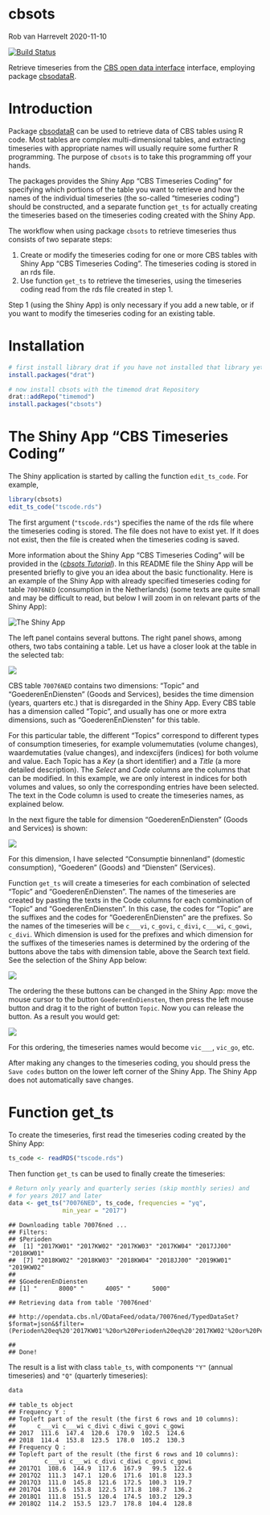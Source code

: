 cbsots
================
Rob van Harrevelt
2020-11-10

<!-- README.md is generated from README.Rmd. Please edit that file -->

[![Build
Status](https://travis-ci.org/timemod/cbsots.svg?branch=master)](https://travis-ci.org/timemod/cbsots)

Retrieve timeseries from the [CBS open data
interface](http://www.cbs.nl/nl-NL/menu/cijfers/statline/open-data/default.htm)
interface, employing package
[cbsodataR](https://github.com/edwindj/cbsodataR).

# Introduction

Package [cbsodataR](https://github.com/edwindj/cbsodataR) can be used to
retrieve data of CBS tables using R code. Most tables are complex
multi-dimensional tables, and extracting timeseries with appropriate
names will usually require some further R programming. The purpose of
`cbsots` is to take this programming off your hands.

The packages provides the Shiny App “CBS Timeseries Coding” for
specifying which portions of the table you want to retrieve and how the
names of the individual timeseries (the so-called “timeseries coding”)
should be constructed, and a separate function `get_ts` for actually
creating the timeseries based on the timeseries coding created with the
Shiny App.

The workflow when using package `cbsots` to retrieve timeseries thus
consists of two separate steps:

1.  Create or modify the timeseries coding for one or more CBS tables
    with Shiny App “CBS Timeseries Coding”. The timeseries coding is
    stored in an rds file.
2.  Use function `get_ts` to retrieve the timeseries, using the
    timeseries coding read from the rds file created in step 1.

Step 1 (using the Shiny App) is only necessary if you add a new table,
or if you want to modify the timeseries coding for an existing table.

# Installation

``` r
# first install library drat if you have not installed that library yet:
install.packages("drat")

# now install cbsots with the timemod drat Repository
drat::addRepo("timemod")
install.packages("cbsots")
```

# The Shiny App “CBS Timeseries Coding”

The Shiny application is started by calling the function `edit_ts_code`.
For example,

``` r
library(cbsots)
edit_ts_code("tscode.rds")
```

The first argument (`"tscode.rds"`) specifies the name of the rds file
where the timeseries coding is stored. The file does not have to exist
yet. If it does not exist, then the file is created when the timeseries
coding is saved.

More information about the Shiny App “CBS Timeseries Coding” will be
provided in the ([*cbsots
Tutorial*](pkg/vignettes/cbsots_tutorial.pdf)). In this README file the
Shiny App will be presented briefly to give you an idea about the basic
functionality. Here is an example of the Shiny App with already
specified timeseries coding for table `70076NED` (consumption in the
Netherlands) (some texts are quite small and may be difficult to read,
but below I will zoom in on relevant parts of the Shiny App):

![The Shiny App](readme_data/CBS%20Timeseries%20Coding.png)

The left panel contains several buttons. The right panel shows, among
others, two tabs containing a table. Let us have a closer look at the
table in the selected tab:

![](readme_data/CBS%20Timeseries%20Coding_Topic.png)

CBS table `70076NED` contains two dimensions: “Topic” and
“GoederenEnDiensten” (Goods and Services), besides the time dimension
(years, quarters etc.) that is disregarded in the Shiny App. Every CBS
table has a dimension called “Topic”, and usually has one or more extra
dimensions, such as “GoederenEnDiensten” for this table.

For this particular table, the different “Topics” correspond to
different types of consumption timeseries, for example volumemutaties
(volume changes), waardemutaties (value changes), and indexcijfers
(indices) for both volume and value. Each Topic has a *Key* (a short
identifier) and a *Title* (a more detailed description). The *Select*
and *Code* columns are the columns that can be modified. In this
example, we are only interest in indices for both volumes and values, so
only the corresponding entries have been selected. The text in the Code
column is used to create the timeseries names, as explained below.

In the next figure the table for dimension “GoederenEnDiensten” (Goods
and Services) is shown:

![](readme_data/CBS%20Timeseries%20Coding_GoederenEnDiensten.png)

For this dimension, I have selected “Consumptie binnenland” (domestic
consumption), “Goederen” (Goods) and “Diensten” (Services).

Function `get_ts` will create a timeseries for each combination of
selected “Topic” and “GoederenEnDiensten”. The names of the timeseries
are created by pasting the texts in the Code columns for each
combination of “Topic” and “GoederenEnDiensten”. In this case, the codes
for “Topic” are the suffixes and the codes for “GoederenEnDiensten” are
the prefixes. So the names of the timeseries will be `c___vi`, `c_govi`,
`c_divi`, `c___wi`, `c_gowi`, `c_divi`. Which dimension is used for the
prefixes and which dimension for the suffixes of the timeseries names is
determined by the ordering of the buttons above the tabs with dimension
table, above the Search text field. See the selection of the Shiny App
below:

![](readme_data/CBS%20Timeseries%20Coding_order_buttons.png)

The ordering the these buttons can be changed in the Shiny App: move the
mouse cursor to the button `GoederenEnDiensten`, then press the left
mouse button and drag it to the right of button `Topic`. Now you can
release the button. As a result you would get:

![](readme_data/CBS%20Timeseries%20Coding_order_buttons_2.png)

For this ordering, the timeseries names would become `vic___`, `vic_go`,
etc.

After making any changes to the timeseries coding, you should press the
`Save codes` button on the lower left corner of the Shiny App. The Shiny
App does not automatically save changes.

# Function get\_ts

To create the timeseries, first read the timeseries coding created by
the Shiny App:

``` r
ts_code <- readRDS("tscode.rds")
```

Then function `get_ts` can be used to finally create the timeseries:

``` r
# Return only yearly and quarterly series (skip monthly series) and 
# for years 2017 and later
data <- get_ts("70076NED", ts_code, frequencies = "yq",
               min_year = "2017")
```

    ## Downloading table 70076ned ...
    ## Filters:
    ## $Perioden
    ##  [1] "2017KW01" "2017KW02" "2017KW03" "2017KW04" "2017JJ00" "2018KW01"
    ##  [7] "2018KW02" "2018KW03" "2018KW04" "2018JJ00" "2019KW01" "2019KW02"
    ## 
    ## $GoederenEnDiensten
    ## [1] "      8000" "      4005" "      5000"

    ## Retrieving data from table '70076ned'

    ## http://opendata.cbs.nl/ODataFeed/odata/70076ned/TypedDataSet?$format=json&$filter=(Perioden%20eq%20'2017KW01'%20or%20Perioden%20eq%20'2017KW02'%20or%20Perioden%20eq%20'2017KW03'%20or%20Perioden%20eq%20'2017KW04'%20or%20Perioden%20eq%20'2017JJ00'%20or%20Perioden%20eq%20'2018KW01'%20or%20Perioden%20eq%20'2018KW02'%20or%20Perioden%20eq%20'2018KW03'%20or%20Perioden%20eq%20'2018KW04'%20or%20Perioden%20eq%20'2018JJ00'%20or%20Perioden%20eq%20'2019KW01'%20or%20Perioden%20eq%20'2019KW02')%20and%20(GoederenEnDiensten%20eq%20'%20%20%20%20%20%208000'%20or%20GoederenEnDiensten%20eq%20'%20%20%20%20%20%204005'%20or%20GoederenEnDiensten%20eq%20'%20%20%20%20%20%205000')

    ## 
    ## Done!

The result is a list with class `table_ts`, with components `"Y"`
(annual timeseries) and `"Q"` (quarterly timeseries):

``` r
data
```

    ## table_ts object
    ## Frequency Y :
    ## Topleft part of the result (the first 6 rows and 10 columns):
    ##      c___vi c___wi c_divi c_diwi c_govi c_gowi
    ## 2017  111.6  147.4  120.6  170.9  102.5  124.6
    ## 2018  114.4  153.8  123.5  178.0  105.2  130.3
    ## Frequency Q :
    ## Topleft part of the result (the first 6 rows and 10 columns):
    ##        c___vi c___wi c_divi c_diwi c_govi c_gowi
    ## 2017Q1  108.6  144.9  117.6  167.9   99.5  122.6
    ## 2017Q2  111.3  147.1  120.6  171.6  101.8  123.3
    ## 2017Q3  111.0  145.8  121.6  172.5  100.3  119.7
    ## 2017Q4  115.6  153.8  122.5  171.8  108.7  136.2
    ## 2018Q1  111.8  151.5  120.4  174.5  103.2  129.3
    ## 2018Q2  114.2  153.5  123.7  178.8  104.4  128.8
